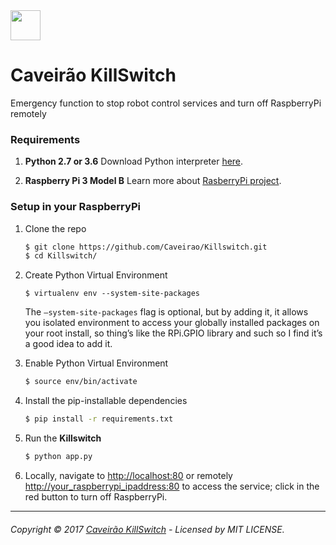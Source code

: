 <img src="https://image.flaticon.com/icons/svg/139/139767.svg" width="48">

# Caveirão KillSwitch
Emergency function to stop robot control services and turn off RaspberryPi remotely

### Requirements

1. **Python 2.7 or 3.6** 
    Download Python interpreter [here](https://www.python.org/).

2. **Raspberry Pi 3 Model B** 
    Learn more about [RasberryPi project](https://www.raspberrypi.org/).

### Setup in your RaspberryPi

1. Clone the repo

    ```bash
	$ git clone https://github.com/Caveirao/Killswitch.git
	$ cd Killswitch/
	```

2. Create Python Virtual Environment

    ```
	$ virtualenv env --system-site-packages
	```
	
	The `–system-site-packages` flag is optional, but by adding it, it allows you isolated environment to access your globally installed packages on your root install, so thing’s like the RPi.GPIO library and such so I find it’s a good idea to add it.

3. Enable Python Virtual Environment 

    ```bash
    $ source env/bin/activate
    ```

4. Install the pip-installable dependencies

    ```bash
	$ pip install -r requirements.txt
    ```

5. Run the **Killswitch**

    ```bash
	$ python app.py
    ```

6. Locally, navigate to [http://localhost:80](http://localhost:80) or remotely [http://your_raspberrypi_ipaddress:80](http://your_raspberrypi_ipaddress:80) to access the service; click in the red button to turn off RaspberryPi.

---
###### Copyright © 2017 [Caveirão KillSwitch](https://github.com/Caveirao/Killswitch) - Licensed by MIT LICENSE.
